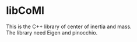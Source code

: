 # libCoMI
This is the C++ library of center of inertia and mass.  
The library need Eigen and pinocchio.  
